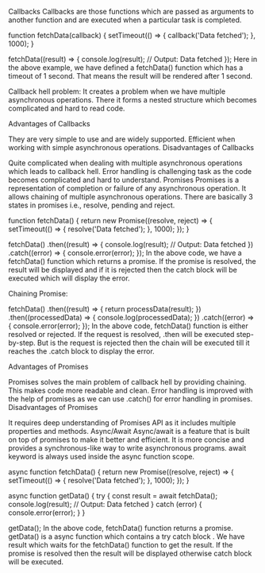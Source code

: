 <!-- How to handle asynchronous operations using async/await over callback/promise TypeScript. -->

Callbacks
Callbacks are those functions which are passed as arguments to another function and are executed when a particular task is completed.

function fetchData(callback) {
    setTimeout(() => {
        callback('Data fetched');
    }, 1000);
}

fetchData((result) => {
    console.log(result); // Output: Data fetched
});
Here in the above example, we have defined a fetchData() function which has a timeout of 1 second. That means the result will be rendered after 1 second.

Callback hell problem: It creates a problem when we have multiple asynchronous operations. There it forms a nested structure which becomes complicated and hard to read code.

Advantages of Callbacks

They are very simple to use and are widely supported.
Efficient when working with simple asynchronous operations.
Disadvantages of Callbacks

Quite complicated when dealing with multiple asynchronous operations which leads to callback hell.
Error handling is challenging task as the code becomes complicated and hard to understand.
Promises
Promises is a representation of completion or failure of any asynchronous operation. It allows chaining of multiple asynchronous operations. There are basically 3 states in promises i.e., resolve, pending and reject.

function fetchData() {
    return new Promise((resolve, reject) => {
        setTimeout(() => {
            resolve('Data fetched');
        }, 1000);
    });
}

fetchData()
    .then((result) => {
        console.log(result); // Output: Data fetched
    })
    .catch((error) => {
        console.error(error);
    });
In the above code, we have a fetchData() function which returns a promise. If the promise is resolved, the result will be displayed and if it is rejected then the catch block will be executed which will display the error.

Chaining Promise:

fetchData()
    .then((result) => {
        return processData(result);
    })
    .then((processedData) => {
        console.log(processedData);
    })
    .catch((error) => {
        console.error(error);
    });
In the above code, fetchData() function is either resolved or rejected. If the request is resolved, .then will be executed step-by-step. But is the request is rejected then the chain will be executed till it reaches the .catch block to display the error.

Advantages of Promises

Promises solves the main problem of callback hell by providing chaining. This makes code more readable and clean.
Error handling is improved with the help of promises as we can use .catch() for error handling in promises.
Disadvantages of Promises

It requires deep understanding of Promises API as it includes multiple properties and methods.
Async/Await
Async/await is a feature that is built on top of promises to make it better and efficient. It is more concise and provides a synchronous-like way to write asynchronous programs. await keyword is always used inside the async function scope.

async function fetchData() {
    return new Promise((resolve, reject) => {
        setTimeout(() => {
            resolve('Data fetched');
        }, 1000);
    });
}

async function getData() {
    try {
        const result = await fetchData();
        console.log(result); // Output: Data fetched
    } catch (error) {
        console.error(error);
    }
}

getData();
In the above code, fetchData() function returns a promise. getData() is a async function which contains a try catch block . We have result which waits for the fetchData() function to get the result. If the promise is resolved then the result will be displayed otherwise catch block will be executed.

